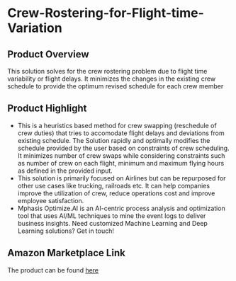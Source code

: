 # Crew-Rostering-for-Flight-time-Variation

## Product Overview

This solution solves for the crew rostering problem due to flight time variability or flight delays. It minimizes the changes in the existing crew schedule to provide the optimum revised schedule for each crew member

## Product Highlight
* This is a heuristics based method for crew swapping (reschedule of crew duties) that tries to accomodate flight delays and deviations from existing schedule. The Solution rapidly and optimally modifies the schedule provided by the user based on constraints of crew scheduling. It minimizes number of crew swaps while considering constraints such as number of crew on each flight, minimum and maximum flying hours as defined in the provided input.
* This solution is primarily focused on Airlines but can be repurposed for other use cases like trucking, railroads etc. It can help companies improve the utilization of crew, reduce operations cost and improve employee satisfaction.
* Mphasis Optimize.AI is an AI-centric process analysis and optimization tool that uses AI/ML techniques to mine the event logs to deliver business insights. Need customized Machine Learning and Deep Learning solutions? Get in touch!

## Amazon Marketplace Link
The product can be found [here](https://aws.amazon.com/marketplace/)
